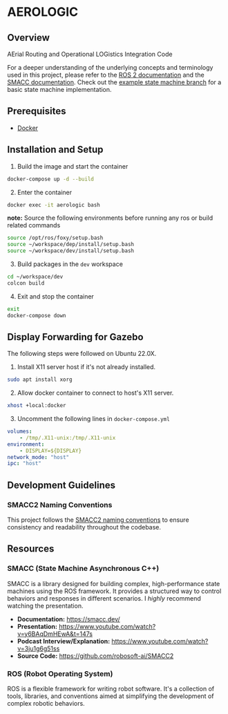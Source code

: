 # AEROLOGIC

## Overview

AErial Routing and Operational LOGistics Integration Code

For a deeper understanding of the underlying concepts and terminology used in this project, please refer to the [ROS 2 documentation](https://docs.ros.org/en/rolling/Concepts.html) and the [SMACC documentation](https://smacc.dev/intro-to-substate-objects/). Check out the [example state machine branch](https://github.com/ERAU-SUAS/aerologic/tree/sm_example) for a basic state machine implementation.

## Prerequisites

-   [Docker](https://docker.com)

## Installation and Setup

1. Build the image and start the container

```sh
docker-compose up -d --build
```

2. Enter the container

```sh
docker exec -it aerologic bash
```

**note:** Source the following environments before running any ros or build related commands

```sh
source /opt/ros/foxy/setup.bash
source ~/workspace/dep/install/setup.bash
source ~/workspace/dev/install/setup.bash
```

3. Build packages in the `dev` workspace

```sh
cd ~/workspace/dev
colcon build
```

4. Exit and stop the container

```sh
exit
docker-compose down
```

## Display Forwarding for Gazebo 

The following steps were followed on Ubuntu 22.0X.

1. Install X11 server host if it's not already installed.

```sh
sudo apt install xorg
```

2. Allow docker container to connect to host's X11 server.

```sh
xhost +local:docker
```

3. Uncomment the following lines in `docker-compose.yml` 

```yml
volumes:
    - /tmp/.X11-unix:/tmp/.X11-unix
environment:
    - DISPLAY=${DISPLAY}
network_mode: "host"
ipc: "host"
```

## Development Guidelines

### SMACC2 Naming Conventions

This project follows the [SMACC2 naming conventions](https://smacc.dev/naming-convention/) to ensure consistency and readability throughout the codebase.

## Resources

### SMACC (State Machine Asynchronous C++)

SMACC is a library designed for building complex, high-performance state machines using the ROS framework. It provides a structured way to control behaviors and responses in different scenarios. I _highly_ recommend watching the presentation.

-   **Documentation:** https://smacc.dev/
-   **Presentation:** https://www.youtube.com/watch?v=y6BAqDmHEwA&t=147s
-   **Podcast Interview/Explanation:** https://www.youtube.com/watch?v=3ju1g6g51ss
-   **Source Code:** https://github.com/robosoft-ai/SMACC2

### ROS (Robot Operating System)

ROS is a flexible framework for writing robot software. It's a collection of tools, libraries, and conventions aimed at simplifying the development of complex robotic behaviors.
